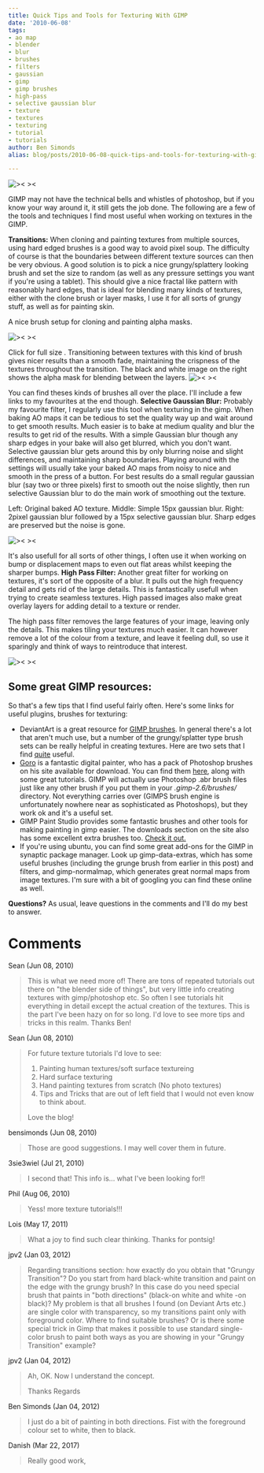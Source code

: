 ```yaml
---
title: Quick Tips and Tools for Texturing With GIMP
date: '2010-06-08'
tags:
- ao map
- blender
- blur
- brushes
- filters
- gaussian
- gimp
- gimp brushes
- high-pass
- selective gaussian blur
- texture
- textures
- texturing
- tutorial
- tutorials
author: Ben Simonds
alias: blog/posts/2010-06-08-quick-tips-and-tools-for-texturing-with-gimp

---
```


![>< ><](/images/old/tex1.jpg)


GIMP may not have the technical bells and whistles of photoshop, but if you know your way around it, it still gets the job done. The following are a few of the tools and techniques I find most useful when working on textures in the GIMP.

**Transitions:** When cloning and painting textures from multiple sources, using hard edged brushes is a good way to avoid pixel soup. The difficulty of course is that the boundaries between different texture sources can then be very obvious. A good solution is to pick a nice grungy/splattery looking brush and set the size to random (as well as any pressure settings you want if you're using a tablet). This should give a nice fractal like pattern with reasonably hard edges, that is ideal for blending many kinds of textures, either with the clone brush or layer masks, I use it for all sorts of grungy stuff, as well as for painting skin. 

A nice brush setup for cloning and painting alpha masks.

![>< ><](/images/old/gradients2.jpg)

 
Click for full size . Transitioning between textures with this kind of brush gives nicer results than a smooth fade, maintaining the crispness of the textures throughout the transition. The black and white image on the right shows the alpha mask for blending between the layers.
![>< ><](/images/old/gradients1.jpg)


You can find theses kinds of brushes all over the place. I'll include a few links to my favourites at the end though. **Selective Gaussian Blur:﻿﻿** Probably my favourite filter, I regularly use this tool when texturing in the gimp. When baking AO maps it can be tedious to set the quality way up and wait around to get smooth results. Much easier is to bake at medium quality and blur the results to get rid of the results. With a simple Gaussian blur though any sharp edges in your bake will also get blurred, which you don't want. Selective gaussian blur gets around this by only blurring noise and slight differences, and maintaining sharp boundaries. Playing around with the settings will usually take your baked AO maps from noisy to nice and smooth in the press of a button. For best results do a small regular gaussian blur (say two or three pixels) first to smooth out the noise slightly, then run selective Gaussian blur to do the main work of smoothing out the texture. 

Left: Original baked AO texture. Middle: Simple 15px gaussian blur. Right: 2pixel gaussian blur followed by a 15px selective gaussian blur. Sharp edges are preserved but the noise is gone.

![>< ><](/images/old/selectivegauss.jpg)

It's also usefull for all sorts of other things, I often use it when working on bump or displacement maps to even out flat areas whilst keeping the sharper bumps. **High Pass Filter:** Another great filter for working on textures, it's sort of the opposite of a blur. It pulls out the high frequency detail and gets rid of the large details. This is fantastically usefull when trying to create seamless textures. High passed images also make great overlay layers for adding detail to a texture or render. 

The high pass filter removes the large features of your image, leaving only the details. This makes tiling your textures much easier. It can however remove a lot of the colour from a texture, and leave it feeling dull, so use it sparingly and think of ways to reintroduce that interest.

![>< ><](/images/old/highpass.jpg)

 ## Some great GIMP resources:
So that's a few tips that I find useful fairly often. Here's some links for useful plugins, brushes for texturing: 

  * DeviantArt is a great resource for [GIMP brushes](http://browse.deviantart.com/resources/applications/gimpbrushes/). In general there's a lot that aren't much use, but a number of the grungy/splatter type brush sets can be really helpful in creating textures. Here are two sets that I find [quite](http://akisu-sama.deviantart.com/art/GIMP-Grunge-Brush-Pack-2-13556205?q=boost:popular+in:resources/applications/gimpbrushes&qo=18) useful.
  * [Goro](http://www.area-56.de/_area56_data/news.php?mode=recent&page=0) is a fantastic digital painter, who has a pack of Photoshop brushes on his site available for download. You can find them [here](http://www.area-56.de/_area56_data/tutorials.html), along with some great tutorials. GIMP will actually use Photoshop .abr brush files just like any other brush if you put them in your _.gimp-2.6/brushes/_ directory. Not everything carries over (GIMPS brush engine is unfortunately nowhere near as sophisticated as Photoshops), but they work ok and it's a useful set.
  * GIMP Paint Studio provides some fantastic brushes and other tools for making painting in gimp easier. The downloads section on the site also has some excellent extra brushes too. [Check it out.](http://code.google.com/p/gps-gimp-paint-studio/)
  * If you're using ubuntu, you can find some great add-ons for the GIMP in synaptic package manager. Look up gimp-data-extras, which has some useful brushes (including the grunge brush from earlier in this post) and filters, and gimp-normalmap, which generates great normal maps from image textures. I'm sure with a bit of googling you can find these online as well.

**Questions?** As usual, leave questions in the comments and I'll do my best to answer.


# Comments


Sean (Jun 08, 2010)
> This is what we need more of!   There are tons of repeated tutorials out there on "the blender side of things", but very little info creating textures with gimp/photoshop etc.   So often I see tutorials hit everything in detail except the actual creation of the textures.   This is the part I've been hazy on for so long.  I'd love to see more tips and tricks in this realm.   Thanks Ben!

Sean (Jun 08, 2010)
> For future texture tutorials I'd love to see:
> 1. Painting human textures/soft surface textureing
> 2. Hard surface texturing
> 3. Hand painting textures from scratch (No photo textures)
> 4. Tips and Tricks that are out of left field that I would not even know to think about.
> 
> Love the blog!

bensimonds (Jun 08, 2010)
> Those are good suggestions. I may well cover them in future.

3sie3wiel (Jul 21, 2010)
> I second that! This info is... what I've been looking for!!

Phil (Aug 06, 2010)
> Yess! more texture tutorials!!!

Lois (May 17, 2011)
> What a joy to find such clear thinking. Thanks for pontsig!

jpv2 (Jan 03, 2012)
> Regarding transitions section: how exactly do you obtain that "Grungy Transition"? Do you start from hard black-white transition and paint on the edge with the grungy brush? In this case do you need special brush that paints in "both directions" (black-on white and white -on black)? My problem is that all brushes I found (on Deviant Arts etc.) are single color with transparency, so my transitions paint only with foreground color. Where to find suitable brushes? Or is there some special trick in Gimp that makes it possible to use standard single-color brush to paint both ways as you are showing in your "Grungy Transition" example?

jpv2 (Jan 04, 2012)
> Ah, OK. Now I understand the concept.
> 
> Thanks
> Regards

Ben Simonds (Jan 04, 2012)
> I just do a bit of painting in both directions. Fist with the foreground colour set to white, then to black.

Danish (Mar 22, 2017)
> Really good work,
